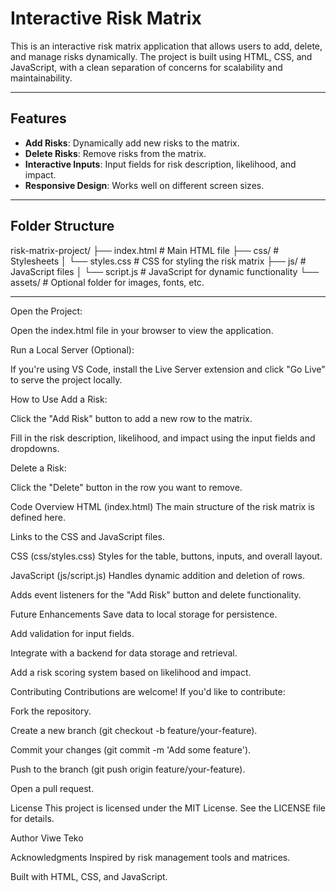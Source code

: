 # Interactive Risk Matrix

This is an interactive risk matrix application that allows users to add, delete, and manage risks dynamically. The project is built using HTML, CSS, and JavaScript, with a clean separation of concerns for scalability and maintainability.

---

## Features
- **Add Risks**: Dynamically add new risks to the matrix.
- **Delete Risks**: Remove risks from the matrix.
- **Interactive Inputs**: Input fields for risk description, likelihood, and impact.
- **Responsive Design**: Works well on different screen sizes.

---

## Folder Structure

risk-matrix-project/
├── index.html # Main HTML file
├── css/ # Stylesheets
│ └── styles.css # CSS for styling the risk matrix
├── js/ # JavaScript files
│ └── script.js # JavaScript for dynamic functionality
└── assets/ # Optional folder for images, fonts, etc.

---

Open the Project:

Open the index.html file in your browser to view the application.

Run a Local Server (Optional):

If you're using VS Code, install the Live Server extension and click "Go Live" to serve the project locally.

How to Use
Add a Risk:

Click the "Add Risk" button to add a new row to the matrix.

Fill in the risk description, likelihood, and impact using the input fields and dropdowns.

Delete a Risk:

Click the "Delete" button in the row you want to remove.

Code Overview
HTML (index.html)
The main structure of the risk matrix is defined here.

Links to the CSS and JavaScript files.

CSS (css/styles.css)
Styles for the table, buttons, inputs, and overall layout.

JavaScript (js/script.js)
Handles dynamic addition and deletion of rows.

Adds event listeners for the "Add Risk" button and delete functionality.

Future Enhancements
Save data to local storage for persistence.

Add validation for input fields.

Integrate with a backend for data storage and retrieval.

Add a risk scoring system based on likelihood and impact.

Contributing
Contributions are welcome! If you'd like to contribute:

Fork the repository.

Create a new branch (git checkout -b feature/your-feature).

Commit your changes (git commit -m 'Add some feature').

Push to the branch (git push origin feature/your-feature).

Open a pull request.

License
This project is licensed under the MIT License. See the LICENSE file for details.

Author
Viwe Teko

Acknowledgments
Inspired by risk management tools and matrices.

Built with HTML, CSS, and JavaScript.